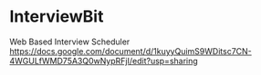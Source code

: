 # InterviewBit
Web Based Interview Scheduler
https://docs.google.com/document/d/1kuyyQuimS9WDitsc7CN-4WGULfWMD75A3Q0wNypRFjI/edit?usp=sharing
